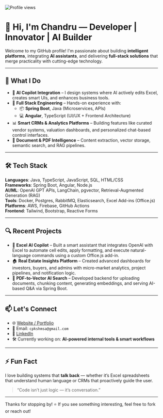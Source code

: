 ![Profile views](https://komarev.com/ghpvc/?username=chandru2301&style=flat&color=green)

# 👋 Hi, I'm Chandru — Developer | Innovator | AI Builder

Welcome to my GitHub profile! I'm passionate about building **intelligent platforms**, integrating **AI assistants**, and delivering **full-stack solutions** that merge practicality with cutting-edge technology.

---

## 🚀 What I Do

- 🧠 **AI Copilot Integration** – I design systems where AI actively edits Excel, creates smart UIs, and enhances business tools.
- 🔧 **Full Stack Engineering** – Hands-on experience with:
  - 📦 **Spring Boot**, Java (Microservices, APIs)
  - 💻 **Angular**, TypeScript (UI/UX + Frontend Architecture)
- 📊 **Smart CRMs & Analytics Platforms** – Building features like curated vendor systems, valuation dashboards, and personalized chat-based control interfaces.
- 📄 **Document & PDF Intelligence** – Content extraction, vector storage, semantic search, and RAG pipelines.

---

## 🛠 Tech Stack

**Languages**: Java, TypeScript, JavaScript, SQL, HTML/CSS  
**Frameworks**: Spring Boot, Angular, Node.js  
**AI/ML**: OpenAI GPT APIs, LangChain, pgvector, Retrieval-Augmented Generation (RAG)  
**Tools**: Docker, Postgres, RabbitMQ, Elasticsearch, Excel Add-ins (Office.js)  
**Platforms**: AWS, Firebase, GitHub Actions  
**Frontend**: Tailwind, Bootstrap, Reactive Forms

---

## 🔍 Recent Projects

- 🧩 **Excel AI Copilot** – Built a smart assistant that integrates OpenAI with Excel to automate cell edits, apply formatting, and execute natural-language commands using a custom Office.js add-in.
- 🏠 **Real Estate Insights Platform** – Created advanced dashboards for investors, buyers, and admins with micro-market analytics, project pipelines, and notification logic.
- 🧾 **PDF-to-Vector AI Search** – Developed backend for uploading documents, chunking content, generating embeddings, and serving AI-based Q&A via Spring Boot.

---

## 📫 Let's Connect

- 🌐 [Website / Portfolio](https://chandru-23.netlify.app)
- 📧 Email: `cpkshmsa@gmail.com`
- 💼 [LinkedIn](https://www.linkedin.com/in/chandru-v-13a822353/)
- 🛠 Currently working on: **AI-powered internal tools & smart workflows**

---

## ⚡ Fun Fact

I love building systems that **talk back** — whether it’s Excel spreadsheets that understand human language or CRMs that proactively guide the user.

> “Code isn’t just logic — it’s conversation.”

---

Thanks for stopping by! ⭐ If you see something interesting, feel free to fork or reach out!


<!--
**chandru2301/chandru2301** is a ✨ _special_ ✨ repository because its `README.md` (this file) appears on your GitHub profile.

Here are some ideas to get you started:

- 🔭 I’m currently working on ...
- 🌱 I’m currently learning ...
- 👯 I’m looking to collaborate on ...
- 🤔 I’m looking for help with ...
- 💬 Ask me about ...
- 📫 How to reach me: ...
- 😄 Pronouns: ...
- ⚡ Fun fact: ...
-->
